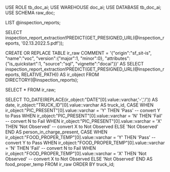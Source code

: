 USE ROLE tb_doc_ai;
USE WAREHOUSE doc_ai;
USE DATABASE tb_doc_ai;
USE SCHEMA raw_doc;

LIST @inspection_reports;

SELECT inspection_report_extraction!PREDICT(GET_PRESIGNED_URL(@inspection_reports, '02.13.2022.5.pdf'));

CREATE OR REPLACE TABLE ir_raw
COMMENT = '{"origin":"sf_sit-is", "name":"voc", "version":{"major":1, "minor":0}, "attributes":{"is_quickstart":1, "source":"sql", "vignette":"docai"}}'
AS
SELECT inspection_report_extraction!PREDICT(GET_PRESIGNED_URL(@inspection_reports, RELATIVE_PATH)) AS ir_object
FROM DIRECTORY(@inspection_reports);

SELECT * FROM ir_raw;

SELECT
    TO_DATE(REPLACE(ir_object:"DATE"[0].value::varchar,'-','/')) AS date,
    ir_object:"TRUCK_ID"[0].value::varchar AS truck_id, 
    CASE
        WHEN ir_object:"PIC_PRESENT"[0].value::varchar = 'Y' THEN 'Pass' -- convert Y to Pass
        WHEN ir_object:"PIC_PRESENT"[0].value::varchar = 'N' THEN 'Fail' -- convert N to Fail
        WHEN ir_object:"PIC_PRESENT"[0].value::varchar = 'X' THEN 'Not Observed' -- convert X to Not Observed
        ELSE 'Not Observed'
    END AS person_in_charge_present,
    CASE
        WHEN ir_object:"FOOD_PROPER_TEMP"[0].value::varchar = 'Y' THEN 'Pass' -- convert Y to Pass
        WHEN ir_object:"FOOD_PROPER_TEMP"[0].value::varchar = 'N' THEN 'Fail' -- convert N to Fail
        WHEN ir_object:"FOOD_PROPER_TEMP"[0].value::varchar = 'X' THEN 'Not Observed' -- convert X to Not Observed
        ELSE 'Not Observed'
    END AS food_proper_temp
FROM ir_raw
ORDER BY truck_id;
